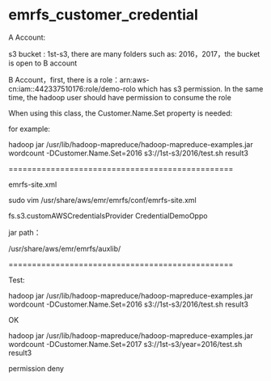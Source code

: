 # emrfs_customer_credential

A Account: 

s3 bucket : 1st-s3, there are many folders such as: 2016，2017，the bucket is open to B account
 
B Account，first, there is a role：arn:aws-cn:iam::442337510176:role/demo-rolo which has s3 permission. In the same time, the hadoop user should have permission to consume the role
 
When using this class, the Customer.Name.Set property is needed:

for example:

hadoop jar /usr/lib/hadoop-mapreduce/hadoop-mapreduce-examples.jar wordcount -DCustomer.Name.Set=2016 s3://1st-s3/2016/test.sh result3





================================================

emrfs-site.xml
 
sudo vim /usr/share/aws/emr/emrfs/conf/emrfs-site.xml
 
<configuration>
<property>
    <name>fs.s3.customAWSCredentialsProvider</name>
    <value>CredentialDemoOppo</value>
</configuration>
 
 
jar path：
 
/usr/share/aws/emr/emrfs/auxlib/

================================================
 
Test:
 
hadoop jar /usr/lib/hadoop-mapreduce/hadoop-mapreduce-examples.jar wordcount -DCustomer.Name.Set=2016 s3://1st-s3/2016/test.sh result3
 
OK
 
hadoop jar /usr/lib/hadoop-mapreduce/hadoop-mapreduce-examples.jar wordcount -DCustomer.Name.Set=2017 s3://1st-s3/year=2016/test.sh result3
 
permission deny
